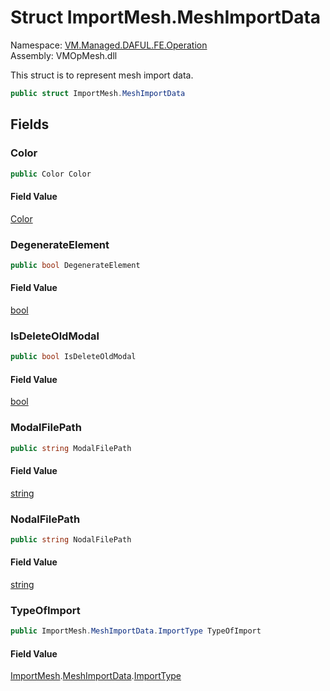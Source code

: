 # <a id="VM_Managed_DAFUL_FE_Operation_ImportMesh_MeshImportData"></a> Struct ImportMesh.MeshImportData

Namespace: [VM.Managed.DAFUL.FE.Operation](VM.Managed.DAFUL.FE.Operation.md)  
Assembly: VMOpMesh.dll  

This struct is to represent mesh import data.

```csharp
public struct ImportMesh.MeshImportData
```

## Fields

### <a id="VM_Managed_DAFUL_FE_Operation_ImportMesh_MeshImportData_Color"></a> Color

```csharp
public Color Color
```

#### Field Value

 [Color](https://learn.microsoft.com/dotnet/api/system.drawing.color)

### <a id="VM_Managed_DAFUL_FE_Operation_ImportMesh_MeshImportData_DegenerateElement"></a> DegenerateElement

```csharp
public bool DegenerateElement
```

#### Field Value

 [bool](https://learn.microsoft.com/dotnet/api/system.boolean)

### <a id="VM_Managed_DAFUL_FE_Operation_ImportMesh_MeshImportData_IsDeleteOldModal"></a> IsDeleteOldModal

```csharp
public bool IsDeleteOldModal
```

#### Field Value

 [bool](https://learn.microsoft.com/dotnet/api/system.boolean)

### <a id="VM_Managed_DAFUL_FE_Operation_ImportMesh_MeshImportData_ModalFilePath"></a> ModalFilePath

```csharp
public string ModalFilePath
```

#### Field Value

 [string](https://learn.microsoft.com/dotnet/api/system.string)

### <a id="VM_Managed_DAFUL_FE_Operation_ImportMesh_MeshImportData_NodalFilePath"></a> NodalFilePath

```csharp
public string NodalFilePath
```

#### Field Value

 [string](https://learn.microsoft.com/dotnet/api/system.string)

### <a id="VM_Managed_DAFUL_FE_Operation_ImportMesh_MeshImportData_TypeOfImport"></a> TypeOfImport

```csharp
public ImportMesh.MeshImportData.ImportType TypeOfImport
```

#### Field Value

 [ImportMesh](VM.Managed.DAFUL.FE.Operation.ImportMesh.md).[MeshImportData](VM.Managed.DAFUL.FE.Operation.ImportMesh.MeshImportData.md).[ImportType](VM.Managed.DAFUL.FE.Operation.ImportMesh.MeshImportData.ImportType.md)

